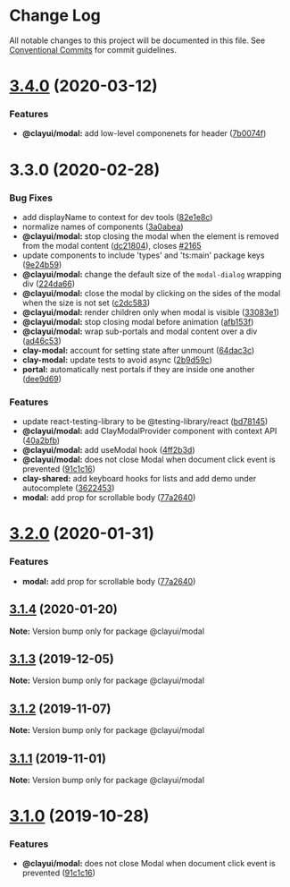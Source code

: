 # Change Log

All notable changes to this project will be documented in this file.
See [Conventional Commits](https://conventionalcommits.org) for commit guidelines.

# [3.4.0](https://github.com/liferay/clay/tree/master/packages/clay-modal/compare/@clayui/modal@3.3.0...@clayui/modal@3.4.0) (2020-03-12)

### Features

-   **@clayui/modal:** add low-level componenets for header ([7b0074f](https://github.com/liferay/clay/tree/master/packages/clay-modal/commit/7b0074f))

# 3.3.0 (2020-02-28)

### Bug Fixes

-   add displayName to context for dev tools ([82e1e8c](https://github.com/liferay/clay/tree/master/packages/clay-modal/commit/82e1e8c))
-   normalize names of components ([3a0abea](https://github.com/liferay/clay/tree/master/packages/clay-modal/commit/3a0abea))
-   **@clayui/modal:** stop closing the modal when the element is removed from the modal content ([dc21804](https://github.com/liferay/clay/tree/master/packages/clay-modal/commit/dc21804)), closes [#2165](https://github.com/liferay/clay/tree/master/packages/clay-modal/issues/2165)
-   update components to include 'types' and 'ts:main' package keys ([9e24b59](https://github.com/liferay/clay/tree/master/packages/clay-modal/commit/9e24b59))
-   **@clayui/modal:** change the default size of the `modal-dialog` wrapping div ([224da66](https://github.com/liferay/clay/tree/master/packages/clay-modal/commit/224da66))
-   **@clayui/modal:** close the modal by clicking on the sides of the modal when the size is not set ([c2dc583](https://github.com/liferay/clay/tree/master/packages/clay-modal/commit/c2dc583))
-   **@clayui/modal:** render children only when modal is visible ([33083e1](https://github.com/liferay/clay/tree/master/packages/clay-modal/commit/33083e1))
-   **@clayui/modal:** stop closing modal before animation ([afb153f](https://github.com/liferay/clay/tree/master/packages/clay-modal/commit/afb153f))
-   **@clayui/modal:** wrap sub-portals and modal content over a div ([ad46c53](https://github.com/liferay/clay/tree/master/packages/clay-modal/commit/ad46c53))
-   **clay-modal:** account for setting state after unmount ([64dac3c](https://github.com/liferay/clay/tree/master/packages/clay-modal/commit/64dac3c))
-   **clay-modal:** update tests to avoid async ([2b9d59c](https://github.com/liferay/clay/tree/master/packages/clay-modal/commit/2b9d59c))
-   **portal:** automatically nest portals if they are inside one another ([dee9d69](https://github.com/liferay/clay/tree/master/packages/clay-modal/commit/dee9d69))

### Features

-   update react-testing-library to be @testing-library/react ([bd78145](https://github.com/liferay/clay/tree/master/packages/clay-modal/commit/bd78145))
-   **@clayui/modal:** add ClayModalProvider component with context API ([40a2bfb](https://github.com/liferay/clay/tree/master/packages/clay-modal/commit/40a2bfb))
-   **@clayui/modal:** add useModal hook ([4ff2b3d](https://github.com/liferay/clay/tree/master/packages/clay-modal/commit/4ff2b3d))
-   **@clayui/modal:** does not close Modal when document click event is prevented ([91c1c16](https://github.com/liferay/clay/tree/master/packages/clay-modal/commit/91c1c16))
-   **clay-shared:** add keyboard hooks for lists and add demo under autocomplete ([3622453](https://github.com/liferay/clay/tree/master/packages/clay-modal/commit/3622453))
-   **modal:** add prop for scrollable body ([77a2640](https://github.com/liferay/clay/tree/master/packages/clay-modal/commit/77a2640))

# [3.2.0](https://github.com/liferay/clay/tree/master/packages/clay-modal/compare/@clayui/modal@3.1.2...@clayui/modal@3.2.0) (2020-01-31)

### Features

-   **modal:** add prop for scrollable body ([77a2640](https://github.com/liferay/clay/tree/master/packages/clay-modal/commit/77a2640))

## [3.1.4](https://github.com/liferay/clay/tree/master/packages/clay-modal/compare/@clayui/modal@3.1.2...@clayui/modal@3.1.4) (2020-01-20)

**Note:** Version bump only for package @clayui/modal

## [3.1.3](https://github.com/liferay/clay/tree/master/packages/clay-modal/compare/@clayui/modal@3.1.2...@clayui/modal@3.1.3) (2019-12-05)

**Note:** Version bump only for package @clayui/modal

## [3.1.2](https://github.com/liferay/clay/tree/master/packages/clay-modal/compare/@clayui/modal@3.1.1...@clayui/modal@3.1.2) (2019-11-07)

**Note:** Version bump only for package @clayui/modal

## [3.1.1](https://github.com/liferay/clay/tree/master/packages/clay-modal/compare/@clayui/modal@3.1.0...@clayui/modal@3.1.1) (2019-11-01)

**Note:** Version bump only for package @clayui/modal

# [3.1.0](https://github.com/liferay/clay/tree/master/packages/clay-modal/compare/@clayui/modal@3.0.0...@clayui/modal@3.1.0) (2019-10-28)

### Features

-   **@clayui/modal:** does not close Modal when document click event is prevented ([91c1c16](https://github.com/liferay/clay/tree/master/packages/clay-modal/commit/91c1c16))
